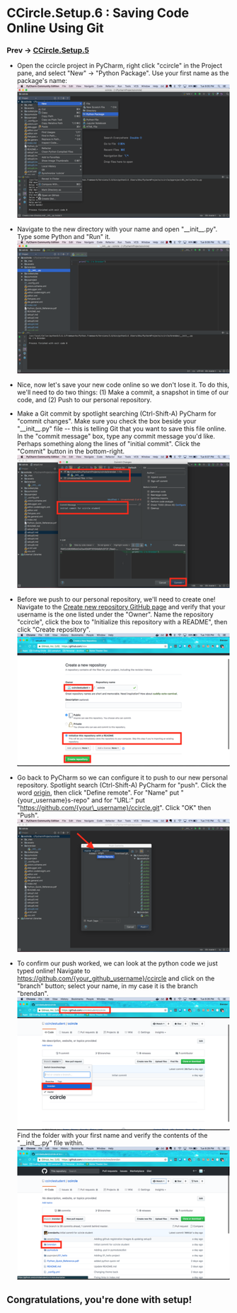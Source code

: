 # CCircle.Setup.6 : Saving Code Online Using Git
### Prev -> [CCircle.Setup.5](setup5)

* Open the ccircle project in PyCharm, right click "ccircle" in the Project pane, and select "New" -> "Python Package".
  Use your first name as the package's name:
    ![save01](assets/image/save01.png)

* Navigate to the new directory with your name and open "\_\_init\_\_.py".
    Type some Python and "Run" it.
    ![save02](assets/image/save02.png)

* Nice, now let's save your new code online so we don't lose it.
    To do this, we'll need to do two things:
        (1) Make a commit, a snapshot in time of our code, and
        (2) Push to our personal repository.

* Make a Git commit by spotlight searching (Ctrl-Shift-A) PyCharm for "commit changes".
    Make sure you check the box beside your "\_\_init\_\_.py" file -- this is telling Git that you want to save this file online.
    In the "commit message" box, type any commit message you'd like. Perhaps something along the lines of "initial commit".
    Click the "Commit" button in the bottom-right.
    ![save03](assets/image/save03.png)

* Before we push to our personal repository, we'll need to create one!
    Navigate to the [Create new repository GitHub page](www.github.com/new) and verify that your username is the one listed under the "Owner".
    Name the repository "ccircle", click the box to "Initialize this repository with a README", then click "Create repository".
   ![save04](assets/image/save04a.png)

* Go back to PyCharm so we can configure it to push to our new personal repository.
    Spotlight search (Ctrl-Shift-A) PyCharm for "push".
    Click the word <u>origin</u>, then click "Define remote".
    For "Name" put "{your\_username}s-repo" and for "URL:" put "https://github.com/{your\_username}/ccircle.git".
    Click "OK" then "Push".
    ![save04](assets/image/save04b.png)


* To confirm our push worked, we can look at the python code we just typed online!
    Navigate to https://github.com/{your_github_username}/ccircle
    and click on the "branch" button; select your name, in my case it is the branch "brendan".
    ![save05](assets/image/save05.png)
    Find the folder with your first name and verify the contents of the "\_\_init\_\_.py" file within.
    ![save06](assets/image/save06.png)

## Congratulations, you're done with setup!
